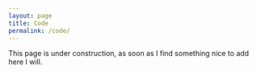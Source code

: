 ```yaml
---
layout: page
title: Code
permalink: /code/
---
```


This page is under construction, as soon as I find something nice to add here I will.
